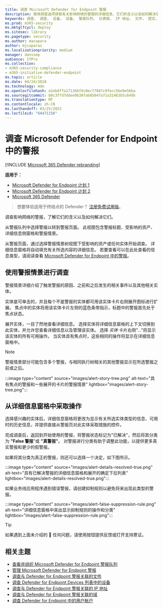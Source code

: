 ```yaml
---
title: 调查 Microsoft Defender for Endpoint 警报
description: 使用调查选项获取有关影响网络的警报的详细信息、它们的含义以及如何解决它们。
keywords: 调查， 调查， 设备， 设备， 警报队列， 仪表板， IP 地址， 文件， 提交， 提交， 深入分析， 时间线， 搜索， 域， URL， IP
ms.prod: m365-security
ms.mktglfcycl: deploy
ms.sitesec: library
ms.pagetype: security
ms.author: macapara
author: mjcaparas
ms.localizationpriority: medium
manager: dansimp
audience: ITPro
ms.collection:
- m365-security-compliance
- m365-initiative-defender-endpoint
ms.topic: article
ms.date: 04/24/2018
ms.technology: mde
ms.openlocfilehash: e2ebdffa171266fdc0ec77047c9fecc5be9e56ba
ms.sourcegitcommit: b0c3ffd7ddee9b30fab85047a71a31483b5c649b
ms.translationtype: MT
ms.contentlocale: zh-CN
ms.lasthandoff: 03/25/2022
ms.locfileid: "64471156"
---
```

# <a name="investigate-alerts-in-microsoft-defender-for-endpoint"></a>调查 Microsoft Defender for Endpoint 中的警报

[!INCLUDE [Microsoft 365 Defender rebranding](../../includes/microsoft-defender.md)]

**适用于：**
- [Microsoft Defender for Endpoint 计划 1](https://go.microsoft.com/fwlink/p/?linkid=2154037)
- [Microsoft Defender for Endpoint 计划 2](https://go.microsoft.com/fwlink/p/?linkid=2154037)
- [Microsoft 365 Defender](https://go.microsoft.com/fwlink/?linkid=2118804)

> 想要体验适用于终结点的 Defender？ [注册免费试用版](https://signup.microsoft.com/create-account/signup?products=7f379fee-c4f9-4278-b0a1-e4c8c2fcdf7e&ru=https://aka.ms/MDEp2OpenTrial?ocid=docs-wdatp-investigatealerts-abovefoldlink)。

调查影响网络的警报，了解它们的含义以及如何解决它们。

从警报队列中选择警报以转到警报页面。 此视图包含警报标题、受影响的资产、详细信息侧窗格和警报情景。

从警报页面，通过选择警报情景树视图下受影响的资产或任何实体开始调查。 详细信息窗格将自动填充有关所选内容的详细信息。 若要查看可以在此处查看的信息类型，请阅读查看 [Microsoft Defender for Endpoint 中的警报](/microsoft-365/security/defender-endpoint/review-alerts)。

## <a name="investigate-using-the-alert-story"></a>使用警报情景进行调查

警报情景详细介绍了触发警报的原因、之前和之后发生的相关事件以及其他相关实体。

实体是可单击的，并且每个不是警报的实体都可用该实体卡片右侧展开图标进行扩展。 焦点中的实体将用该实体卡片左侧的蓝色条带指示，标题中的警报首先处于焦点状态。

展开实体，一目了然地查看详细信息。 选择实体将详细信息窗格的上下文切换到此实体，并允许您查看详细信息以及管理该实体。 选择 *实体* 卡片右侧"..."将显示该实体的所有可用操作。 当实体具有焦点时，这些相同的操作将显示在详细信息窗格中。

> [!NOTE]
> 警报情景部分可能包含多个警报，与相同执行树相关的其他警报显示在所选警报之前或之后。

:::image type="content" source="images/alert-story-tree.png" alt-text="具有焦点的警报和一些展开的卡片的警报情景" lightbox="images/alert-story-tree.png":::

## <a name="take-action-from-the-details-pane"></a>从详细信息窗格中采取操作

选择感兴趣的实体后，详细信息窗格将更改为显示有关所选实体类型的信息、可用时的历史信息，并提供直接从警报页对此实体采取措施的控件。

完成调查后，返回到开始使用的警报，将警报状态标记为"已解决"，然后将其分类为 **"False 警报**"或 **"真警报"**。 对警报进行分类有助于调整此功能，以提供更多真实警报和更少的假警报。

如果将其分类为真正的警报，则还可以选择一个决定，如下图所示。

:::image type="content" source="images/alert-details-resolved-true.png" alt-text="具有已解决警报的详细信息窗格和展开的确定下拉列表" lightbox="images/alert-details-resolved-true.png":::

如果业务线应用程序遇到错误警报，请创建抑制规则以避免将来出现此类型的警报。

:::image type="content" source="images/alert-false-suppression-rule.png" alt-text="详细信息窗格中突出显示抑制规则的操作和分类" lightbox="images/alert-false-suppression-rule.png":::

> [!TIP]
> 如果遇到上面未介绍的 🙂 任何问题，请使用按钮提供反馈或打开支持票证。


## <a name="related-topics"></a>相关主题
- [查看并组织 Microsoft Defender for Endpoint 警报队列](alerts-queue.md)
- [管理 Microsoft Defender for Endpoint 警报](manage-alerts.md)
- [调查与 Defender for Endpoint 警报关联的文件](investigate-files.md)
- [调查 Defender for Endpoint Devices 列表中的设备](investigate-machines.md)
- [调查与 Defender for Endpoint 警报关联的 IP 地址](investigate-ip.md)
- [调查与 Defender for Endpoint 警报关联的域](investigate-domain.md)
- [调查 Defender for Endpoint 中的用户帐户](investigate-user.md)


